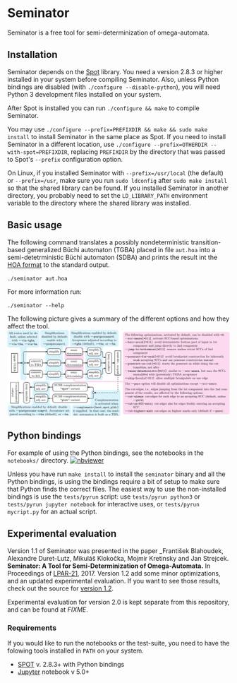 # Seminator
Seminator is a free tool for semi-determinization of omega-automata.

## Installation
Seminator depends on the [Spot](https://spot.lrde.epita.fr/index.html) library. You need a version 2.8.3 or higher installed in your system before compiling Seminator.  Also, unless Python bindings are disabled (with `./configure --disable-python`), you will need Python 3 development files installed on your system.

After Spot is installed you can run `./configure && make` to compile Seminator.

You may use `./configure --prefix=PREFIXDIR && make && sudo make install` to install Seminator in the same place as Spot.  If you need to install Seminator in a different location, use `./configure --prefix=OTHERDIR --with-spot=PREFIXDIR`, replacing `PREFIXDIR` by the directory that was passed to Spot's `--prefix` configuration option.

On Linux, if you installed Seminator with `--prefix=/usr/local` (the default) or `--prefix=/usr`, make sure you run `sudo ldconfig` after `sudo make install` so that the shared library can be found.  If you installed Seminator in another directory, you probably need to set the `LD_LIBRARY_PATH` environment variable to the directory where the shared library was installed.

## Basic usage
The following command translates a possibly nondeterministic transition-based generalized Büchi automaton (TGBA) placed in file `aut.hoa` into a semi-detetrministic Büchi automaton (SDBA) and prints the result int the [HOA format](https://adl.github.io/hoaf/) to the standard output.
```
./seminator aut.hoa
```

For more information run:
```
./seminator --help
```

The following picture gives a summary of the different options and how they affect the tool.
![workflow](workflow.svg)

## Python bindings

For example of using the Python bindings, see the notebooks in the `notebooks/` directory.  [![nbviewer](https://raw.githubusercontent.com/jupyter/design/master/logos/Badges/nbviewer_badge.svg?sanitize=true)](https://nbviewer.jupyter.org/github/mklokocka/seminator/tree/next/notebooks/)

Unless you have run `make install` to install the `seminator` binary and all the Python bindings, is using the bindings require a bit of setup to make sure that Python finds the correct files.  The easiest way to use the non-installed bindings is use the `tests/pyrun` script: use `tests/pyrun python3` or `tests/pyrun jupyter notebook` for interactive uses, or `tests/pyrun mycript.py` for an actual script.

## Experimental evaluation

Version 1.1 of Seminator was presented in the paper _František Blahoudek, Alexandre Duret-Lutz, Mikuláš Klokočka, Mojmir Kretinsky and Jan Strejcek. **Seminator: A Tool for Semi-Determinization of Omega-Automata.** In Proceedings of [LPAR-21](http://easychair.org/smart-program/LPAR-21/LPAR-index.html), 2017.  Version 1.2 add some minor optimizations, and an updated experimental evaluation.  If you want to see those results, check out the source for [version 1.2](https://github.com/adl/seminator/tree/v1.2.0).

Experimental evaluation for version 2.0 is kept separate from this repository, and can be found at *FIXME*.

### Requirements

If you would like to run the notebooks or the test-suite, you need to
have the folowing tools installed in `PATH` on your system.

* [SPOT](https://spot.lrde.epita.fr/) v. 2.8.3+ with Python bindings
* [Jupyter](http://jupyter.org/) notebook v 5.0+
